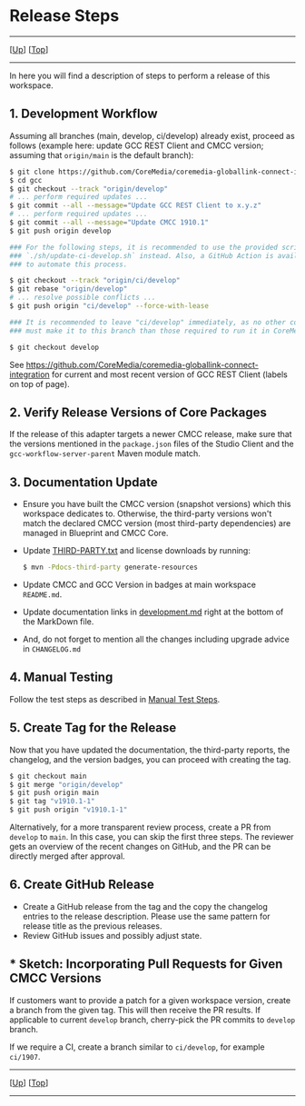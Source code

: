 # Release Steps

--------------------------------------------------------------------------------

\[[Up](README.md)\] \[[Top](#top)\]

--------------------------------------------------------------------------------

In here you will find a description of steps to perform a release
of this workspace.

## 1. Development Workflow

Assuming all branches (main, develop, ci/develop) already exist, proceed as
follows (example here: update GCC REST Client and CMCC version; assuming
that `origin/main` is the default branch):

```bash
$ git clone https://github.com/CoreMedia/coremedia-globallink-connect-integration.git gcc
$ cd gcc
$ git checkout --track "origin/develop"
# ... perform required updates ...
$ git commit --all --message="Update GCC REST Client to x.y.z"
# ... perform required updates ...
$ git commit --all --message="Update CMCC 1910.1"
$ git push origin develop 

### For the following steps, it is recommended to use the provided script
### `./sh/update-ci-develop.sh` instead. Also, a GitHub Action is available
### to automate this process.

$ git checkout --track "origin/ci/develop"
$ git rebase "origin/develop"
# ... resolve possible conflicts ...
$ git push origin "ci/develop" --force-with-lease

### It is recommended to leave "ci/develop" immediately, as no other commits
### must make it to this branch than those required to run it in CoreMedia CI!

$ git checkout develop
```

See https://github.com/CoreMedia/coremedia-globallink-connect-integration for current and most recent version of GCC REST Client (labels on top of page). 

## 2. Verify Release Versions of Core Packages

If the release of this adapter targets a newer CMCC release, make sure that the
versions mentioned in the `package.json` files of the Studio Client and 
the `gcc-workflow-server-parent` Maven module match.

## 3. Documentation Update

* Ensure you have built the CMCC version (snapshot versions) which this
    workspace dedicates to. Otherwise, the third-party versions won't
    match the declared CMCC version (most third-party dependencies)
    are managed in Blueprint and CMCC Core.

* Update [THIRD-PARTY.txt](../THIRD-PARTY.txt) and license downloads by running:

    ```bash
    $ mvn -Pdocs-third-party generate-resources
    ```

* Update CMCC and GCC Version in badges at main workspace `README.md`.

* Update documentation links in [development.md](../development.md) right at
    the bottom of the MarkDown file.

* And, do not forget to mention all the changes including upgrade advice in 
  `CHANGELOG.md`

## 4. Manual Testing

Follow the test steps as described in [Manual Test Steps](manual-test-steps.md).

## 5. Create Tag for the Release

Now that you have updated the documentation, the third-party reports, the 
changelog, and the version badges, you can proceed with creating the tag.

```bash
$ git checkout main
$ git merge "origin/develop"
$ git push origin main
$ git tag "v1910.1-1"
$ git push origin "v1910.1-1"
```

Alternatively, for a more transparent review process, create a PR from `develop` to `main`. In this case, you can 
skip the first three steps. The reviewer gets an overview of the recent changes on GitHub, and the PR can be directly 
merged after approval.

## 6. Create GitHub Release

* Create a GitHub release from the tag and the copy the changelog entries to the
  release description. Please use the same pattern for release title as the
  previous releases.
* Review GitHub issues and possibly adjust state.

## * Sketch: Incorporating Pull Requests for Given CMCC Versions

If customers want to provide a patch for a given workspace version, create
a branch from the given tag. This will then receive the PR results. If
applicable to current `develop` branch, cherry-pick the PR commits to
`develop` branch.

If we require a CI, create a branch similar to `ci/develop`, for example
`ci/1907`.

--------------------------------------------------------------------------------

\[[Up](README.md)\] \[[Top](#top)\]

--------------------------------------------------------------------------------
